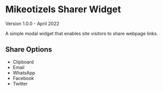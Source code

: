 Mikeotizels Sharer Widget
=========================

Version 1.0.0 - April 2022

A simple modal widget that enables site visitors to share webpage links.

## Share Options

- Clipboard
- Email     
- WhatsApp 
- Facebook
- Twitter 